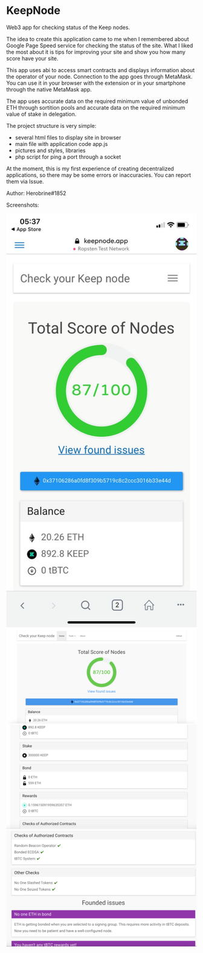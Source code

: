 # KeepNode
Web3 app for checking status of the Keep nodes.

The idea to create this application came to me when I remembered about Google Page Speed service for checking the status of the site. What I liked the most about it is tips for improving your site and show you how many score have your site.

This app uses abi to access smart contracts and displays information about the operator of your node. Connection to the app goes through MetaMask. You can use it in your browser with the extension or in your smartphone through the native MetaMask app.

The app uses accurate data on the required minimum value of unbonded ETH through sortition pools and accurate data on the required minimum value of stake in delegation.

The project structure is very simple:
- several html files to display site in browser
- main file with application code app.js
- pictures and styles, libraries
- php script for ping a port through a socket

At the moment, this is my first experience of creating decentralized applications, so there may be some errors or inaccuracies. You can report them via Issue.

Author: Herobrine#1852

Screenshots:

<img src="img/screenshots/screen4.png?raw=true" width="600" style="width: 600px" /><br>
<img src="img/screenshots/screen1.png?raw=true" width="600" style="width: 600px" /><br>
<img src="img/screenshots/screen2.png?raw=true" width="600" style="width: 600px" /><br>
<img src="img/screenshots/screen3.png?raw=true" width="600" style="width: 600px" /><br>
